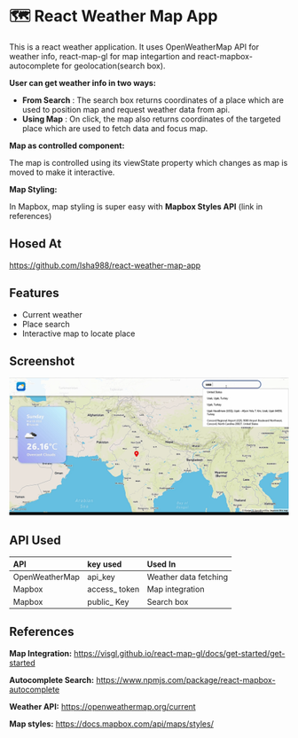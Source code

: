 # 🗺 React Weather Map App
This is a react weather application. It uses OpenWeatherMap API for weather info, react-map-gl for map integartion and react-mapbox-autocomplete for geolocation(search box).

**User can get weather info in two ways:**

- **From Search** : The search box returns coordinates of a place which are used to position map and request weather data from api.
- **Using Map** : On click, the map also returns coordinates of the targeted place which are used to fetch data and focus map.

**Map as controlled component:**

The map is controlled using its viewState property which changes as map is moved to make it interactive.

**Map Styling:**

In Mapbox, map styling is super easy with **Mapbox Styles API** (link in references)


## Hosed At
https://github.com/Isha988/react-weather-map-app


## Features
- Current weather
- Place search
- Interactive map to locate place


## Screenshot
![App Screenshot](https://github.com/Isha988/react-weather-map-app/blob/main/public/appSS.png)



## API Used
| API | key used    | Used In           |
| :-------- | :------- | :------------------------- |
| OpenWeatherMap | api_key | Weather data fetching|
| Mapbox | access_ token| Map integration|
| Mapbox | public_ Key| Search box|


## References

**Map Integration:**  https://visgl.github.io/react-map-gl/docs/get-started/get-started

**Autocomplete Search:**  https://www.npmjs.com/package/react-mapbox-autocomplete

**Weather API:**  https://openweathermap.org/current

**Map styles:**  https://docs.mapbox.com/api/maps/styles/



